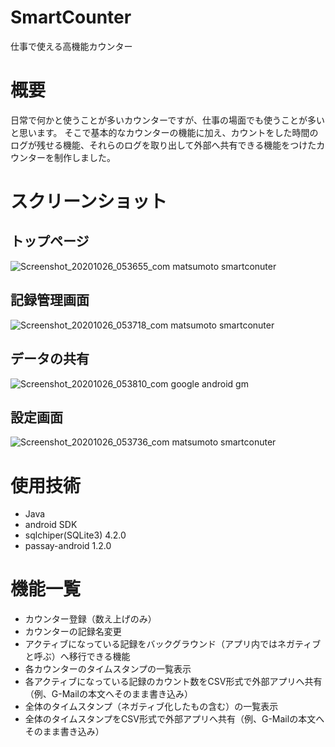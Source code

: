 # SmartCounter
仕事で使える高機能カウンター

# 概要
日常で何かと使うことが多いカウンターですが、仕事の場面でも使うことが多いと思います。
そこで基本的なカウンターの機能に加え、カウントをした時間のログが残せる機能、それらのログを取り出して外部へ共有できる機能をつけたカウンターを制作しました。

# スクリーンショット
## トップページ
![Screenshot_20201026_053655_com matsumoto smartconuter](https://user-images.githubusercontent.com/34024835/97118652-88815f80-174e-11eb-9fa1-eb56ef2442ff.jpg)
## 記録管理画面
![Screenshot_20201026_053718_com matsumoto smartconuter](https://user-images.githubusercontent.com/34024835/97118655-8b7c5000-174e-11eb-8943-4eb0bae892ad.jpg)
## データの共有
![Screenshot_20201026_053810_com google android gm](https://user-images.githubusercontent.com/34024835/97118656-8ddeaa00-174e-11eb-88f2-c2576345877d.jpg)
## 設定画面
![Screenshot_20201026_053736_com matsumoto smartconuter](https://user-images.githubusercontent.com/34024835/97118661-9505b800-174e-11eb-977a-0f3fc8396d0a.jpg)


# 使用技術
* Java
* android SDK
* sqlchiper(SQLite3) 4.2.0
* passay-android 1.2.0


# 機能一覧
* カウンター登録（数え上げのみ）
* カウンターの記録名変更
* アクティブになっている記録をバックグラウンド（アプリ内ではネガティブと呼ぶ）へ移行できる機能
* 各カウンターのタイムスタンプの一覧表示
* 各アクティブになっている記録のカウント数をCSV形式で外部アプリへ共有（例、G-Mailの本文へそのまま書き込み）
* 全体のタイムスタンプ（ネガティブ化したもの含む）の一覧表示
* 全体のタイムスタンプをCSV形式で外部アプリへ共有（例、G-Mailの本文へそのまま書き込み）
